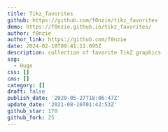 ```yaml
---
title: Tikz_favorites
github: https://github.com/f0nzie/tikz_favorites
demo: https://f0nzie.github.io/tikz_favorites/
author: f0nzie
author_link: https://github.com/f0nzie
date: 2024-02-18T09:41:11.095Z
description: collection of favorite TikZ graphics
ssg:
  - Hugo
css: []
cms: []
category: []
draft: false
publish_date: '2020-05-27T18:06:47Z'
update_date: '2021-08-16T01:42:53Z'
github_star: 170
github_fork: 25
---
```

